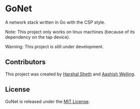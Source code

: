# GoNet

A network stack written in Go with the CSP style.

Note: This project only works on linux machines (because of its dependency on the tap device). 

Warning: This project is still under development.

## Contributors
This project was created by [Harshal Sheth](https://github.com/hsheth2)
and [Aashish Welling](https://github.com/omegablitz). 


## License
GoNet is released under the [MIT License](http://www.opensource.org/licenses/MIT).
